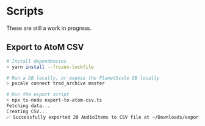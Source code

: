 # Scripts

These are still a work in progress.

## Export to AtoM CSV

```sh
# Install dependencies
> yarn install --frozen-lockfile

# Run a DB locally, or expose the PlanetScale DB locally
> pscale connect trad_archive master

# Run the export script
> npx ts-node export-to-atom-csv.ts
Fetching data...
Creating CSV...
✅ Successfully exported 20 AudioItems to CSV file at ~/Downloads/export.csv
```
